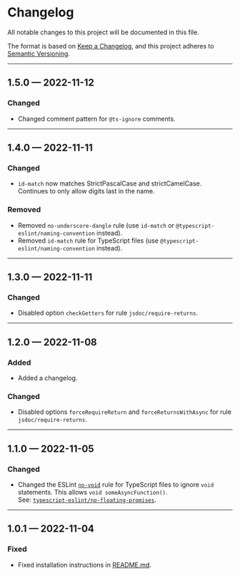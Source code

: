 # Changelog

All notable changes to this project will be documented in this file.

The format is based on [Keep a Changelog](https://keepachangelog.com/en/1.0.0/),
and this project adheres to [Semantic Versioning](https://semver.org/spec/v2.0.0.html).

---

## 1.5.0 — 2022-11-12

### Changed

- Changed comment pattern for `@ts-ignore` comments.

---

## 1.4.0 — 2022-11-11

### Changed

- `id-match` now matches StrictPascalCase and strictCamelCase. Continues to only allow digits last in the name.

### Removed

- Removed `no-underscore-dangle` rule (use `id-match` or `@typescript-eslint/naming-convention` instead).
- Removed `id-match` rule for TypeScript files (use `@typescript-eslint/naming-convention` instead).

---

## 1.3.0 — 2022-11-11

### Changed

- Disabled option `checkGetters` for rule `jsdoc/require-returns`.

---

## 1.2.0 — 2022-11-08

### Added

- Added a changelog.

### Changed

- Disabled options `forceRequireReturn` and `forceReturnsWithAsync` for rule `jsdoc/require-returns`.

---

## 1.1.0 — 2022-11-05

### Changed

- Changed the ESLint [`no-void`] rule for TypeScript files to ignore `void`
  statements. This allows `void someAsyncFunction()`.  
  See: [`typescript-eslint/no-floating-promises`].

[`no-void`]: https://eslint.org/docs/rules/no-void
[`typescript-eslint/no-floating-promises`]: https://typescript-eslint.io/rules/no-floating-promises/

---

## 1.0.1 — 2022-11-04

### Fixed

- Fixed installation instructions in [README.md](./README.md).
